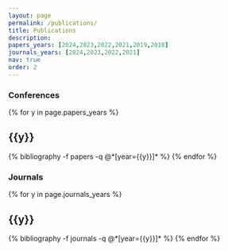 ```yaml
---
layout: page
permalink: /publications/
title: Publications
description: 
papers_years: [2024,2023,2022,2021,2019,2018]
journals_years: [2024,2023,2022,2021]
nav: true
order: 2
---
```


### Conferences

<div class="publications">

{% for y in page.papers_years %}
  <h2 class="year">{{y}}</h2>
  {% bibliography -f papers -q @*[year={{y}}]* %}
{% endfor %}

</div>

### Journals

<div class="publications">

{% for y in page.journals_years %}
  <h2 class="year">{{y}}</h2>
  {% bibliography -f journals -q @*[year={{y}}]* %}
{% endfor %}

</div>